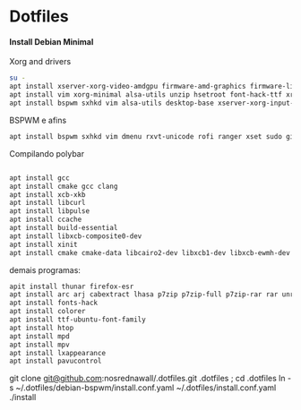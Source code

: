# Dotfiles

#### Install Debian Minimal

Xorg and drivers
```sh
su -
apt install xserver-xorg-video-amdgpu firmware-amd-graphics firmware-linux-nonfree mesa-vulkan-drivers #para amdgpu
apt install vim xorg-minimal alsa-utils unzip hsetroot font-hack-ttf xrdb ntfs-3g xdg-utils
apt install bspwm sxhkd vim alsa-utils desktop-base xserver-xorg-input-all xserver-xorg-input-evdev xserver-xorg-input-kbd xserver-xorg-input-mouse xserver-xorg-input-synaptics xserver-xorg-input-joystick xserver-xorg-input-libinput xorg-xinit xdm xserver-xorg xorg-docs xorg-docs-core xorg-xsetroot
```
BSPWM e afins

```sh
apt install bspwm sxhkd vim dmenu rxvt-unicode rofi ranger xset sudo git playerctl xautolock i3lock copyq
```

Compilando polybar
```sh

apt install gcc
apt install cmake gcc clang
apt install xcb-xkb
apt install libcurl
apt install libpulse
apt install ccache
apt install build-essential
apt install libxcb-composite0-dev
apt install xinit
apt install cmake cmake-data libcairo2-dev libxcb1-dev libxcb-ewmh-dev libxcb-icccm4-dev libxcb-image0-dev libxcb-randr0-dev libxcb-util0-dev libxcb-xkb-dev pkg-config python-xcbgen xcb-proto libxcb-xrm-dev libasound2-dev libmpdclient-dev libiw-dev libcurl4-openssl-dev libpulse-dev git g++ libxcb-composite0-dev pulseaudio lm-sensors ttf-unifont unifont
```


demais programas:

```sh
apit install thunar firefox-esr
apt install arc arj cabextract lhasa p7zip p7zip-full p7zip-rar rar unrar unace unzip xz-utils zip
apt install fonts-hack
apt install colorer
apt install ttf-ubuntu-font-family
apt install htop
apt install mpd
apt install mpv
apt install lxappearance
apt install pavucontrol
```

git clone git@github.com:nosrednawall/.dotfiles.git .dotfiles ; cd .dotfiles
ln -s ~/.dotfiles/debian-bspwm/install.conf.yaml ~/.dotfiles/install.conf.yaml
./install

